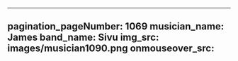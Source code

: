 ------
pagination_pageNumber: 1069
musician_name: James
band_name: Sivu
img_src: images/musician1090.png
onmouseover_src: 
------